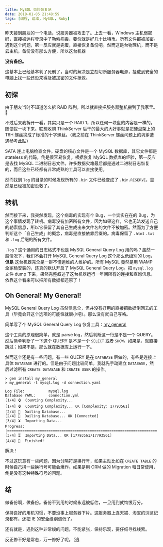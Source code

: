 ```yaml
---
title: MySQL 惊险恢复记
date: 2018-01-05 21:48:59
tags: [编程, 运维, MySQL, Ruby]
---
```


昨天接到朋友的一个电话，说服务器被攻击了。上去一看，Windows 主机弱密码，直接被远程登录中了勒索病毒，要价就是好几十比特币。所有文件都被加密。遇到这个问题，第一反应就是完蛋，直接恢复备份吧。然而这是台物理机，而不是云主机，备份没有那么方便，所以这台机器

**没有备份。**

这基本上已经基本判了死刑了，当时的解决是立刻切断服务器电源，挂载到安全的电脑上找一些还没来得及被加密的文件抢救。

## 初探

由于朋友当时不知道怎么拆 RAID 阵列，所以就直接把服务器整机搬到了我家里。🤦‍

不过后来我拆开一看，其实只是一个 RAID 1，所以任何一块盘的内容是一样的，随便拔一块下来。联想收购 ThinkServer 后干的最大的大好事就是把硬盘架上的 T6H 螺丝换成了标准的十字螺丝。（我之前在 ThinkServer 螺丝问题上的坑爹遭遇参考[此贴](/2017/02/15/build-up-x79-workstation/)）

SATA 连上电脑检查文件。硬盘的核心文件是一个 MySQL 数据库，其它文件都是 stateless 的代码，倒是很容易恢复。根据恢复 MySQL 数据库的经验，第一反应是去找 MySQL 二进制日志文件。许多数据灾难最后都是通过二进制日志恢复的，而且这些已经都有非常成熟的工具可以直接使用。

然而找到 `log` 的目录的时候发现所有的 `.bin` 文件已经变成了 `.bin.RESERVE`，显然是已经被加密没救了。

## 转机

然而接下来，我突然发现，这个病毒的实现有个 Bug，一个实实在在的 Bug，为这个事情发现了转机。病毒没有加密所有文件，因为如果这样，它也无法发送自己的勒索信息，所以它保留了其自己生成出来文件名的文件不被加密。然而为了方便判断这个「自己生成」的概念，病毒是直接依靠后缀的。病毒保留了 `.html` `.txt` 和 `.log` 后缀的所有文件。

`.log`？这个通用的日志格式不也是 MySQL General Query Log 用的吗？虽然一般情况下，我们不会打开 MySQL General Query Log 这个那么低级别的 Log，**但是** 这台机器完全是一群不懂运维的人维护的。所有 MySQL 竟然是用 WAMP 全家桶安装的，还真的默认开启了 MySQL General Query Log。把 `mysql.log` 文件 dump 下来，果然完整叙述了这台机器运行一年间所有的连接和查询信息。依靠这个看来可以把所有数据都还原了！

## Oh General! My General!

MySQL General Query Log 虽然信息全，但并没有好用的直接把数据倒回去的工具（毕竟会开这个选项的可能性就很小吧）。那么没有就自己写咯。

简单写了个 MySQL General Query Log 恢复工具：[my_general](https://github.com/dsh0416/my-general)

这个工具的原理很简单，就是 parse log，然后判断这一行是不是一个 QUERY。然后简单判断了一下这个 QUERY 是不是一个 `SELECT` 或者 `SHOW`。如果是，就直接跳过；如果不是，那么就在数据库上运行一下。

然而这个还是有一些问题，有一些 QUERY 是在 `DATABASE` 层做的，有些是连接上具体 `DATABASE` 进行的。但是由于问题比较简单，我就先手动建立 `DATABASE`，然后过滤所有 `CREATE DATABASE` 和 `CREATE USER` 的操作。

```
> gem install my_general
> my_general -l mysql.log -d connection.yaml

Log File:           mysql.log
Database YAML:      connection.yml
[1/4] ⌚  Counting Complexity...
[1/4] ⌚  Counting Complexity... OK [Complexity: 17793561]
[2/4] 🔌  Dailing Database...
[2/4] 🔌  Dailing Database... OK [Connected]
[3/4] ⏳  Importing Data...
Progress: |=====================================================================|
[3/4] ⏳  Importing Data... OK [17793561/17793561]
[4/4] 🚩  Finished!
```

解决！

不过这玩意有一些问题，因为分隔符是换行号，如果主动比如在 `CREATE TABLE` 的时候自己拼一些换行号可能会爆炸。如果是用 ORM 做的 Migration 和日常使用，倒是没有这种特殊符号的问题。

## 结

做备份啊，做备份。备份不到用的时候永远被低估，一旦用到就悔恨万分。

保持良好的用机习惯，不要没事上服务器下片。这服务器上连天猫、淘宝的浏览记录都有，还把 IE 的安全级别调低了。

还有就是，遇到这种非常规的问题，不能紧张，保持乐观，要仔细寻找线索。

反正修不好是常态，万一修好了呢。（逃
